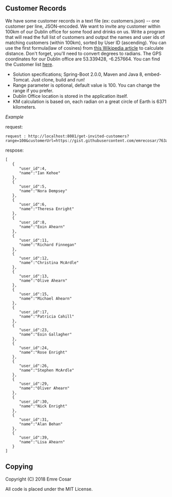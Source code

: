 ## Customer Records ##
 
We have some customer records in a text file (ex: customers.json) -- one customer per line, JSON-encoded. We want to invite any customer within 100km of our Dublin office for some food and drinks on us. Write a program that will read the full list of customers and output the names and user ids of matching customers (within 100km), sorted by User ID (ascending).
You can use the first formula(law of cosines) from [this Wikipedia article](https://en.wikipedia.org/wiki/Great-circle_distance) to calculate distance. Don't forget, you'll need to convert degrees to radians.
The GPS coordinates for our Dublin office are 53.339428, -6.257664.
You can find the Customer list [here](https://gist.github.com/emrecosar/763aeb36d4ba4aa616496f674fe41b65).
 	
* Solution specifications; Spring-Boot 2.0.0, Maven and Java 8, embed-Tomcat. Just clone, build and run!
* Range parameter is optional, default value is 100. You can change the range if you prefer.
* Dublin Office location is stored in the application itself.
* KM calculation is based on, each radian on a great circle of Earth is 6371 kilometers.
 	
*Example* 

request: 

```
request : http://localhost:8081/get-invited-customers?range=100&customerUrl=https://gist.githubusercontent.com/emrecosar/763aeb36d4ba4aa616496f674fe41b65/raw/859e89c8fc3714cba8aebe3e3d72c181b73e68d6/customers.txt 
```

respose:

```
[
   {
      "user_id":4,
      "name":"Ian Kehoe"
   },
   {
      "user_id":5,
      "name":"Nora Dempsey"
   },
   {
      "user_id":6,
      "name":"Theresa Enright"
   },
   {
      "user_id":8,
      "name":"Eoin Ahearn"
   },
   {
      "user_id":11,
      "name":"Richard Finnegan"
   },
   {
      "user_id":12,
      "name":"Christina McArdle"
   },
   {
      "user_id":13,
      "name":"Olive Ahearn"
   },
   {
      "user_id":15,
      "name":"Michael Ahearn"
   },
   {
      "user_id":17,
      "name":"Patricia Cahill"
   },
   {
      "user_id":23,
      "name":"Eoin Gallagher"
   },
   {
      "user_id":24,
      "name":"Rose Enright"
   },
   {
      "user_id":26,
      "name":"Stephen McArdle"
   },
   {
      "user_id":29,
      "name":"Oliver Ahearn"
   },
   {
      "user_id":30,
      "name":"Nick Enright"
   },
   {
      "user_id":31,
      "name":"Alan Behan"
   },
   {
      "user_id":39,
      "name":"Lisa Ahearn"
   }
]
```

## Copying ##

Copyright (C) 2018 Emre Cosar

All code is placed under the MIT License.
